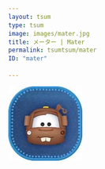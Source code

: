 ```yaml
---
layout: tsum
type: tsum
image: images/mater.jpg
title: メーター | Mater
permalink: tsumtsum/mater
ID: "mater"

---
```

<img class="ui image" src="../images/mater.jpg">
